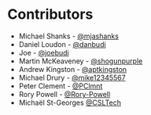 # Contributors

- Michael Shanks - [@mjashanks](https://github.com/mjashanks)
- Daniel Loudon - [@danbudi](https://github.com/marblekirby)
- Joe - [@joebudi](https://github.com/joebudi)
- Martin McKeaveney - [@shogunpurple](https://github.com/shogunpurple)
- Andrew Kingston - [@aptkingston](https://github.com/aptkingston)
- Michael Drury - [@mike12345567](https://github.com/mike12345567)
- Peter Clement - [@PClmnt](https://github.com/PClmnt)
- Rory Powell - [@Rory-Powell](https://github.com/Rory-Powell)
- Michaël St-Georges [@CSLTech](https://github.com/CSLTech)
